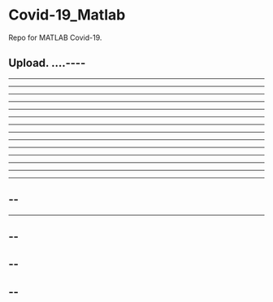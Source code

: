 # Covid-19_Matlab

Repo for MATLAB Covid-19.

Upload.
....----
----
----------
----------
----
------
----------
---------
---------
------------
------
-------
----
----
----
----
--
----
------
--
--
--
--
--
----
